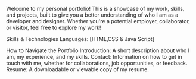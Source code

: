 Welcome to my personal portfolio! This is a showcase of my work, skills, and projects,
built to give you a better understanding of who I am as a developer and designer. 
Whether you're a potential employer, collaborator, or visitor, feel free to explore my work!

Skills & Technologies
Languages: [HTML,CSS & Java Script]

How to Navigate the Portfolio
Introduction: A short description about who I am, my experience, and my skills.
Contact: Information on how to get in touch with me, whether for collaborations, job opportunities, or feedback.
Resume: A downloadable or viewable copy of my resume.